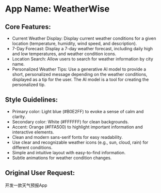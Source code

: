 # **App Name**: WeatherWise

## Core Features:

- Current Weather Display: Display current weather conditions for a given location (temperature, humidity, wind speed, and description).
- 7-Day Forecast: Display a 7-day weather forecast, including daily high and low temperatures, and weather condition icons.
- Location Search: Allow users to search for weather information by city name.
- Personalized Weather Tips: Use a generative AI model to provide a short, personalized message depending on the weather conditions, displayed as a tip for the user. The AI model is a tool for creating the personalized tip.

## Style Guidelines:

- Primary color: Light blue (#B0E2FF) to evoke a sense of calm and clarity.
- Secondary color: White (#FFFFFF) for clean backgrounds.
- Accent: Orange (#FFA500) to highlight important information and interactive elements.
- Clean and modern sans-serif fonts for easy readability.
- Use clear and recognizable weather icons (e.g., sun, cloud, rain) for different conditions.
- Simple and intuitive layout with easy-to-find information.
- Subtle animations for weather condition changes.

## Original User Request:
开发一款天气预报App
  